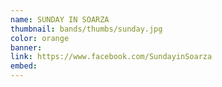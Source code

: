 ```yaml
---
name: SUNDAY IN SOARZA
thumbnail: bands/thumbs/sunday.jpg
color: orange
banner:
link: https://www.facebook.com/SundayinSoarza
embed:
---
```

